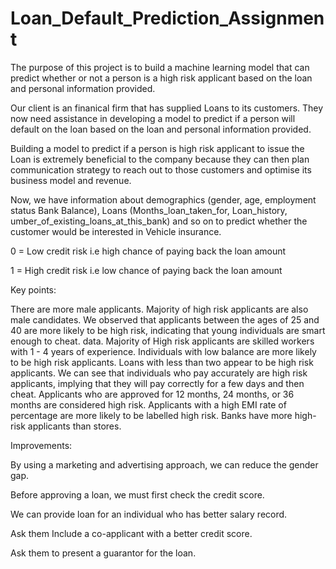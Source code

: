 # Loan_Default_Prediction_Assignment
The purpose of this project is to build a machine learning model that can predict whether or not a person is a high risk applicant based on the loan and personal information provided.

Our client is an finanical firm that has supplied Loans to its customers. They now need assistance in developing a model to predict if a person will default on the loan based on the loan and personal information provided.

Building a model to predict if a person is high risk applicant to issue the Loan is extremely beneficial to the company because they can then plan communication strategy to reach out to those customers and optimise its business model and revenue.

Now, we have information about demographics (gender, age, employment status Bank Balance), Loans (Months_loan_taken_for, Loan_history, umber_of_existing_loans_at_this_bank) and so on to predict whether the customer would be interested in Vehicle insurance.

0 = Low credit risk i.e high chance of paying back the loan amount

1 = High credit risk i.e low chance of paying back the loan amount

Key points:

There are more male applicants. Majority of high risk applicants are also male candidates.
We observed that applicants between the ages of 25 and 40 are more likely to be high risk, indicating that young individuals are smart enough to cheat. data.
Majority of High risk applicants are skilled workers with 1 - 4 years of experience.
Individuals with low balance are more likely to be high risk applicants.
Loans with less than two appear to be high risk applicants.
We can see that individuals who pay accurately are high risk applicants, implying that they will pay correctly for a few days and then cheat.
Applicants who are approved for 12 months, 24 months, or 36 months are considered high risk.
Applicants with a high EMI rate of percentage are more likely to be labelled high risk.
Banks have more high-risk applicants than stores.

Improvements:

By using a marketing and advertising approach, we can reduce the gender gap.

Before approving a loan, we must first check the credit score.

We can provide loan for an individual who has better salary record.

Ask them Include a co-applicant with a better credit score.

Ask them to present a guarantor for the loan.
